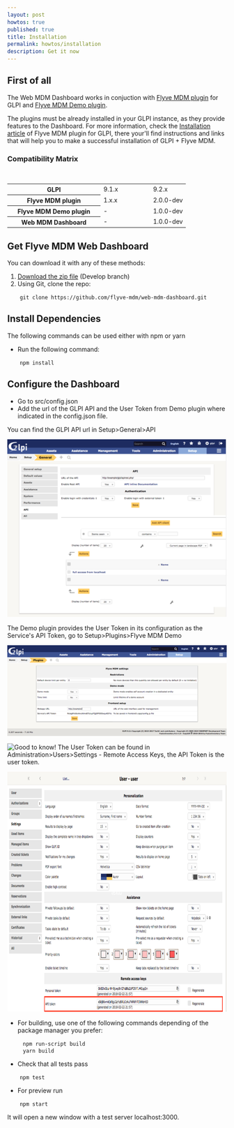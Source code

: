 ```yaml
---
layout: post
howtos: true
published: true
title: Installation
permalink: howtos/installation
description: Get it now
---
```


## First of all

The Web MDM Dashboard works in conjuction with [Flyve MDM plugin](http://flyve.org/glpi-plugin/) for GLPI and [Flyve MDM Demo plugin](http://flyve.org/demo-mode/).

The plugins must be already installed in your GLPI instance, as they provide features to the Dashboard. For more information, check the [Installation article](http://flyve.org/glpi-plugin/howtos/installation-wizard) of Flyve MDM plugin for GLPI, there your'll find instructions and links that will help you to make a successful installation of GLPI + Flyve MDM.

### Compatibility Matrix

<br>

<table>
    <tr>
        <th style="width:200px">GLPI</th>
        <td style="width:100px">9.1.x</td>
        <td>9.2.x</td>
    </tr>
    <tr>
        <th>Flyve MDM plugin</th>
        <td>1.x.x</td>
        <td>2.0.0-dev</td>
    </tr>
    <tr>
        <th>Flyve MDM Demo plugin</th>
        <td>-</td>
        <td>1.0.0-dev</td>
    </tr>
    <tr>
        <th>Web MDM Dashboard</th>
        <td>-</td>
        <td>1.0.0-dev</td>
    </tr>
</table>

## Get Flyve MDM Web Dashboard

You can download it with any of these methods:

<!--- 1.[Download the latest release from GitHub](https://github.com/flyve-mdm/web-mdm-dashboard/releases)--->
1. [Download the zip file](https://github.com/flyve-mdm/web-mdm-dashboard/archive/develop.zip) (Develop branch)
1. Using Git, clone the repo:

```console
    git clone https://github.com/flyve-mdm/web-mdm-dashboard.git
```

## Install Dependencies

The following commands can be used either with npm or yarn

* Run the following command:

```console
    npm install
```

## Configure the Dashboard

* Go to src/config.json
* Add the url of the GLPI API and the User Token from Demo plugin where indicated in the config.json file.

You can find the GLPI API url in Setup>General>API

![GLPI](https://raw.githubusercontent.com/Naylin15/Screenshots/master/dashboard-legacy/api-legacy-dashboard.png)

The Demo plugin provides the User Token in its configuration as the Service's API Token, go to Setup>Plugins>Flyve MDM Demo

![Demo User Token](https://github.com/Naylin15/Screenshots/blob/master/glpi/demo-mode/demo-settings.png?raw=true)

<img src="{{ 'images/picto-information.png' | absolute_url }}" alt="Good to know!" height="16"> The User Token can be found in Administration>Users>Settings - Remote Access Keys, the API Token is the user token.

<img src="https://github.com/Naylin15/Screenshots/blob/master/glpi/api-token.png?raw=true" alt="API Token location" height="550px">

* For building, use one of the following commands depending of the package manager you prefer:

```console
     npm run-script build
     yarn build
```

* Check that all tests pass

```console
    npm test
```

* For preview run

```console
    npm start
```

It will open a new window with a test server localhost:3000.
